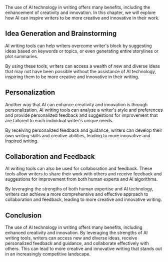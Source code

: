

The use of AI technology in writing offers many benefits, including the enhancement of creativity and innovation. In this chapter, we will explore how AI can inspire writers to be more creative and innovative in their work.

Idea Generation and Brainstorming
---------------------------------

AI writing tools can help writers overcome writer's block by suggesting ideas based on keywords or topics, or even generating entire storylines or plot summaries.

By using these tools, writers can access a wealth of new and diverse ideas that may not have been possible without the assistance of AI technology, inspiring them to be more creative and innovative in their writing.

Personalization
---------------

Another way that AI can enhance creativity and innovation is through personalization. AI writing tools can analyze a writer's style and preferences and provide personalized feedback and suggestions for improvement that are tailored to each individual writer's unique needs.

By receiving personalized feedback and guidance, writers can develop their own writing skills and creative abilities, leading to more innovative and inspired writing.

Collaboration and Feedback
--------------------------

AI writing tools can also be used for collaboration and feedback. These tools allow writers to share their work with others and receive feedback and suggestions for improvement from both human experts and AI algorithms.

By leveraging the strengths of both human expertise and AI technology, writers can achieve a more comprehensive and effective approach to collaboration and feedback, leading to more creative and innovative writing.

Conclusion
----------

The use of AI technology in writing offers many benefits, including enhanced creativity and innovation. By leveraging the strengths of AI writing tools, writers can access new and diverse ideas, receive personalized feedback and guidance, and collaborate effectively with others. This can lead to more creative and innovative writing that stands out in an increasingly competitive landscape.
